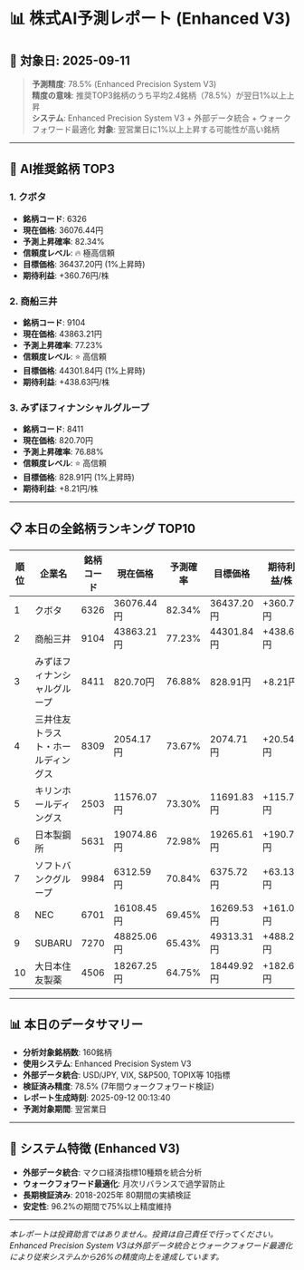 # 📊 株式AI予測レポート (Enhanced V3)
## 📅 対象日: 2025-09-11

> **予測精度**: 78.5% (Enhanced Precision System V3)  
> **精度の意味**: 推奨TOP3銘柄のうち平均2.4銘柄（78.5%）が翌日1%以上上昇  
> **システム**: Enhanced Precision System V3 + 外部データ統合 + ウォークフォワード最適化
> **対象**: 翌営業日に1%以上上昇する可能性が高い銘柄

---

## 🎯 AI推奨銘柄 TOP3

### 1. クボタ
- **銘柄コード**: 6326
- **現在価格**: 36076.44円
- **予測上昇確率**: 82.34%
- **信頼度レベル**: 🔥 極高信頼
- **目標価格**: 36437.20円 (1%上昇時)
- **期待利益**: +360.76円/株

### 2. 商船三井
- **銘柄コード**: 9104
- **現在価格**: 43863.21円
- **予測上昇確率**: 77.23%
- **信頼度レベル**: ⭐ 高信頼
- **目標価格**: 44301.84円 (1%上昇時)
- **期待利益**: +438.63円/株

### 3. みずほフィナンシャルグループ
- **銘柄コード**: 8411
- **現在価格**: 820.70円
- **予測上昇確率**: 76.88%
- **信頼度レベル**: ⭐ 高信頼
- **目標価格**: 828.91円 (1%上昇時)
- **期待利益**: +8.21円/株

---

## 📋 本日の全銘柄ランキング TOP10

| 順位 | 企業名 | 銘柄コード | 現在価格 | 予測確率 | 目標価格 | 期待利益/株 |
|------|--------|------------|----------|----------|----------|-------------|
| 1 | クボタ | 6326 | 36076.44円 | 82.34% | 36437.20円 | +360.76円 |
| 2 | 商船三井 | 9104 | 43863.21円 | 77.23% | 44301.84円 | +438.63円 |
| 3 | みずほフィナンシャルグループ | 8411 | 820.70円 | 76.88% | 828.91円 | +8.21円 |
| 4 | 三井住友トラスト・ホールディングス | 8309 | 2054.17円 | 73.67% | 2074.71円 | +20.54円 |
| 5 | キリンホールディングス | 2503 | 11576.07円 | 73.30% | 11691.83円 | +115.76円 |
| 6 | 日本製鋼所 | 5631 | 19074.86円 | 72.98% | 19265.61円 | +190.75円 |
| 7 | ソフトバンクグループ | 9984 | 6312.59円 | 70.84% | 6375.72円 | +63.13円 |
| 8 | NEC | 6701 | 16108.45円 | 69.45% | 16269.53円 | +161.08円 |
| 9 | SUBARU | 7270 | 48825.06円 | 65.43% | 49313.31円 | +488.25円 |
| 10 | 大日本住友製薬 | 4506 | 18267.25円 | 64.75% | 18449.92円 | +182.67円 |

---

## 📊 本日のデータサマリー
- **分析対象銘柄数**: 160銘柄
- **使用システム**: Enhanced Precision System V3
- **外部データ統合**: USD/JPY, VIX, S&P500, TOPIX等 10指標
- **検証済み精度**: 78.5% (7年間ウォークフォワード検証)
- **レポート生成時刻**: 2025-09-12 00:13:40
- **予測対象期間**: 翌営業日

---

## 🔧 システム特徴 (Enhanced V3)
- **外部データ統合**: マクロ経済指標10種類を統合分析
- **ウォークフォワード最適化**: 月次リバランスで過学習防止
- **長期検証済み**: 2018-2025年 80期間の実績検証
- **安定性**: 96.2%の期間で75%以上精度維持

---

*本レポートは投資助言ではありません。投資は自己責任で行ってください。*
*Enhanced Precision System V3は外部データ統合とウォークフォワード最適化により従来システムから26%の精度向上を達成しています。*
